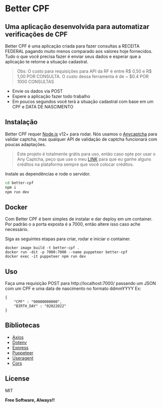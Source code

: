 # Better CPF 
## Uma aplicação desenvolvida para automatizar verificações de CPF


Better CPF é uma aplicação criada para fazer consultas a RECEITA FEDERAL pagando muito menos comparado aos valores hoje fornecidos. Tudo o que você precisa fazer é enviar seus dados e esperar que a aplicação te retorne a situação cadastral.

> Obs: O custo para requisições para API da RF é entre R$ 0,50  e R$ 1,00 POR CONSULTA. 
O custo dessa ferramenta é de ~ $0.4 POR 1000 CONSULTAS
- Envie os dados via POST
- Espere a aplicação fazer todo trabalho
- Em poucos segundos você terá a situação cadastral com base em um CPF e DATA DE NASCIMENTO


## Instalação

Better CPF requer  [Node.js](https://nodejs.org/) v12+ para rodar.
Nós usamos o [Anycaptcha](https://anycaptcha.com?referral=6980) para validar captcha, mas qualquer API de validação de captcha funcionará com poucas adaptações.
> Este projeto é totalmente grátis para uso, então caso opte por usar o Any Captcha, peço que use o meu [LINK](https://anycaptcha.com?referral=6980) para que eu ganhe alguns créditos na plataforma sempre que você colocar créditos.

Instale as dependências e rode o servidor.

```sh
cd better-cpf
npm i
npm run dev
```

## Docker

Com Better CPF é bem simples de instalar e dar deploy em um container.
Por padrão o a porta exposta é a 7000, então altere isso caso ache necessário.

Siga as seguintes etapas para criar, rodar e iniciar o container.

```
docker image build -t better-cpf .
docker run -dit -p 7000:7000 --name puppeteer better-cpf
docker exec -it puppeteer npm run dev
``` 
## Uso
Faça uma requisição POST para http://localhost:7000/ passando um JSON com um CPF e uma data de nascimento no formato ddmmYYYY
Ex: 
```
{
    "CPF" : "00000000000",
    "BIRTH_DAY" : "02022022"
}
```



## Bibliotecas
- [Axios](https://www.npmjs.com/package/axios)
- [Dotenv](https://www.npmjs.com/package/dotenv)
- [Express](https://www.npmjs.com/package/express)
- [Puppeteer](https://www.npmjs.com/package/puppeteer)
- [Useragent](https://www.npmjs.com/package/user-agents)
- [Cors](https://www.npmjs.com/package/cors)


## License

MIT

**Free Software, Always!!**
